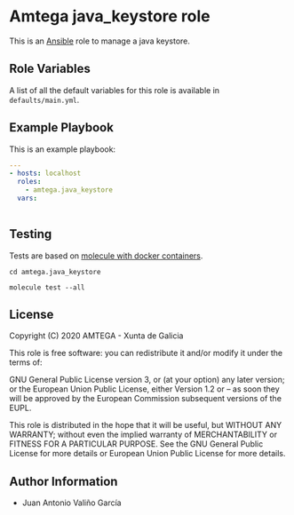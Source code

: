 # Amtega java_keystore role

This is an [Ansible](http://www.ansible.com) role to manage a java keystore.

## Role Variables

A list of all the default variables for this role is available in `defaults/main.yml`.

## Example Playbook

This is an example playbook:

~~~ yaml
---
- hosts: localhost
  roles:  
    - amtega.java_keystore
  vars:
    
~~~

## Testing

Tests are based on [molecule with docker containers](https://molecule.readthedocs.io/en/latest/installation.html).

```shell
cd amtega.java_keystore

molecule test --all
```

## License

Copyright (C) 2020 AMTEGA - Xunta de Galicia

This role is free software: you can redistribute it and/or modify it under the terms of:

GNU General Public License version 3, or (at your option) any later version; or the European Union Public License, either Version 1.2 or – as soon they will be approved by the European Commission ­subsequent versions of the EUPL.

This role is distributed in the hope that it will be useful, but WITHOUT ANY WARRANTY; without even the implied warranty of MERCHANTABILITY or FITNESS FOR A PARTICULAR PURPOSE.  See the GNU General Public License for more details or European Union Public License for more details.

## Author Information

- Juan Antonio Valiño García
